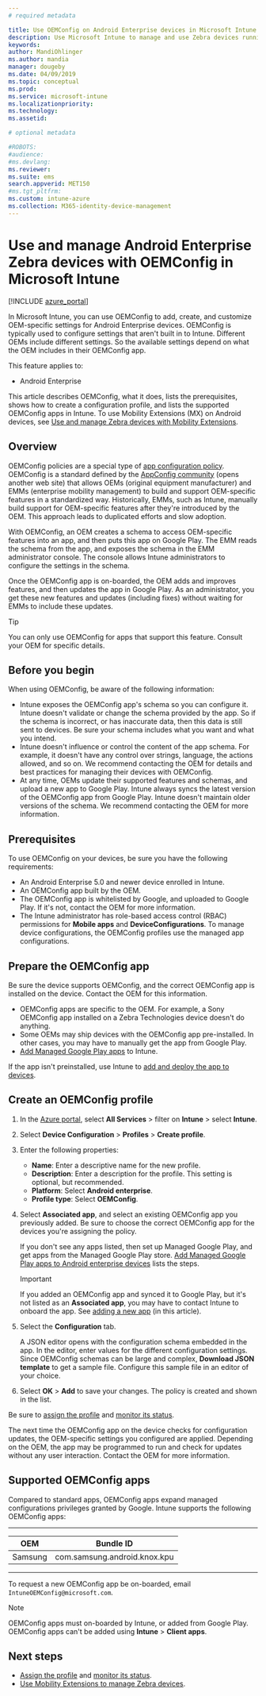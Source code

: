 ```yaml
---
# required metadata

title: Use OEMConfig on Android Enterprise devices in Microsoft Intune - Azure | Microsoft Docs
description: Use Microsoft Intune to manage and use Zebra devices running Android Enterprise with OEMConfig. See all the steps, including an overview, see the prerequisites, create the configuration profile in Intune, and see a list of the support OEMConfig apps.
keywords:
author: MandiOhlinger
ms.author: mandia
manager: dougeby
ms.date: 04/09/2019
ms.topic: conceptual
ms.prod:
ms.service: microsoft-intune
ms.localizationpriority:
ms.technology:
ms.assetid: 

# optional metadata

#ROBOTS:
#audience:
#ms.devlang:
ms.reviewer:
ms.suite: ems
search.appverid: MET150
#ms.tgt_pltfrm:
ms.custom: intune-azure
ms.collection: M365-identity-device-management
---
```


# Use and manage Android Enterprise Zebra devices with OEMConfig in Microsoft Intune

[!INCLUDE [azure_portal](./includes/azure_portal.md)]

In Microsoft Intune, you can use OEMConfig to add, create, and customize OEM-specific settings for Android Enterprise devices. OEMConfig is typically used to configure settings that aren't built in to Intune. Different OEMs include different settings. So the available settings depend on what the OEM includes in their OEMConfig app.

This feature applies to:  

- Android Enterprise

This article describes OEMConfig, what it does, lists the prerequisites, shows how to create a configuration profile, and lists the supported OEMConfig apps in Intune. To use Mobility Extensions (MX) on Android devices, see [Use and manage Zebra devices with Mobility Extensions](android-zebra-mx-overview.md).

## Overview

OEMConfig policies are a special type of [app configuration policy](app-configuration-policies-overview.md). OEMConfig is a standard defined by the [AppConfig community](https://www.appconfig.org/android-oemconfig/) (opens another web site) that allows OEMs (original equipment manufacturer) and EMMs (enterprise mobility management) to build and support OEM-specific features in a standardized way. Historically, EMMs, such as Intune, manually build support for OEM-specific features after they're introduced by the OEM. This approach leads to duplicated efforts and slow adoption.

With OEMConfig, an OEM creates a schema to access OEM-specific features into an app, and then puts this app on Google Play. The EMM reads the schema from the app, and exposes the schema in the EMM administrator console. The console allows Intune administrators to configure the settings in the schema.

Once the OEMConfig app is on-boarded, the OEM adds and improves features, and then updates the app in Google Play. As an administrator, you get these new features and updates (including fixes) without waiting for EMMs to include these updates.

> [!TIP]
> You can only use OEMConfig for apps that support this feature. Consult your OEM for specific details.

## Before you begin

When using OEMConfig, be aware of the following information:

- Intune exposes the OEMConfig app's schema so you can configure it. Intune doesn't validate or change the schema provided by the app. So if the schema is incorrect, or has inaccurate data, then this data is still sent to devices. Be sure your schema includes what you want and what you intend.
- Intune doesn't influence or control the content of the app schema. For example, it doesn't have any control over strings, language, the actions allowed, and so on. We recommend contacting the OEM for details and best practices for managing their devices with OEMConfig.
- At any time, OEMs update their supported features and schemas, and upload a new app to Google Play. Intune always syncs the latest version of the OEMConfig app from Google Play. Intune doesn't maintain older versions of the schema. We recommend contacting the OEM for more information.

## Prerequisites

To use OEMConfig on your devices, be sure you have the following requirements:

- An Android Enterprise 5.0 and newer device enrolled in Intune.
- An OEMConfig app built by the OEM.
- The OEMConfig app is whitelisted by Google, and uploaded to Google Play. If it's not, contact the OEM for more information.
- The Intune administrator has role-based access control (RBAC) permissions for **Mobile apps** and **DeviceConfigurations**. To manage device configurations, the OEMConfig profiles use the managed app configurations.

## Prepare the OEMConfig app

Be sure the device supports OEMConfig, and the correct OEMConfig app is installed on the device. Contact the OEM for this information.

- OEMConfig apps are specific to the OEM. For example, a Sony OEMConfig app installed on a Zebra Technologies device doesn't do anything.
- Some OEMs may ship devices with the OEMConfig app pre-installed. In other cases, you may have to manually get the app from Google Play.
- [Add Managed Google Play apps](apps-add-android-for-work.md) to Intune.

If the app isn't preinstalled, use Intune to [add and deploy the app to devices](apps-deploy.md).

## Create an OEMConfig profile

1. In the [Azure portal](https://portal.azure.com), select **All Services** > filter on **Intune** > select **Intune**.
2. Select **Device Configuration** > **Profiles** > **Create profile**.
3. Enter the following properties:

    - **Name**: Enter a descriptive name for the new profile.
    - **Description**: Enter a description for the profile. This setting is optional, but recommended.
    - **Platform**: Select **Android enterprise**.
    - **Profile type**: Select **OEMConfig**.

4. Select **Associated app**, and select an existing OEMConfig app you previously added. Be sure to choose the correct OEMConfig app for the devices you're assigning the policy.

    If you don't see any apps listed, then set up Managed Google Play, and get apps from the Managed Google Play store. [Add Managed Google Play apps to Android enterprise devices](apps-add-android-for-work.md) lists the steps.

    > [!IMPORTANT]
    > If you added an OEMConfig app and synced it to Google Play, but it's not listed as an **Associated app**, you may have to contact Intune to onboard the app. See [adding a new app](#supported-oemconfig-apps) (in this article).

5. Select the **Configuration** tab.

    A JSON editor opens with the configuration schema embedded in the app. In the editor, enter values for the different configuration settings. Since OEMConfig schemas can be large and complex, **Download JSON template** to get a sample file. Configure this sample file in an editor of your choice.

6. Select **OK** > **Add** to save your changes. The policy is created and shown in the list.

Be sure to [assign the profile](device-profile-assign.md) and [monitor its status](device-profile-monitor.md).

The next time the OEMConfig app on the device checks for configuration updates, the OEM-specific settings you configured are applied. Depending on the OEM, the app may be programmed to run and check for updates without any user interaction. Contact the OEM for more information.

## Supported OEMConfig apps

Compared to standard apps, OEMConfig apps expand managed configurations privileges granted by Google. Intune supports the following OEMConfig apps:

-----------------

| OEM | Bundle ID |
| --- | --- |
| Samsung | com.samsung.android.knox.kpu |

-----------------

To request a new OEMConfig app be on-boarded, email `IntuneOEMConfig@microsoft.com`.

> [!NOTE]
> OEMConfig apps must on-boarded by Intune, or added from Google Play. OEMConfig apps can't be added using **Intune** > **Client apps**.

## Next steps

- [Assign the profile](device-profile-assign.md) and [monitor its status](device-profile-monitor.md).
- [Use Mobility Extensions to manage Zebra devices](android-zebra-mx-overview.md).